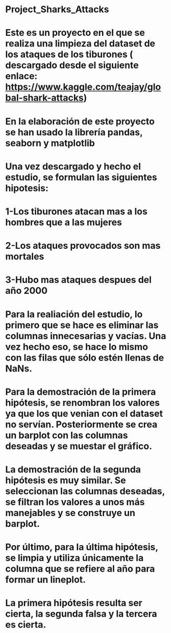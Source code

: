 # Project_Sharks_Attacks
# Este es un proyecto en el que se realiza una limpieza del dataset de los ataques de los tiburones ( descargado desde el siguiente enlace: https://www.kaggle.com/teajay/global-shark-attacks)

# En la elaboración de este proyecto se han usado la librería pandas, seaborn y matplotlib
# Una vez descargado y hecho el estudio, se formulan las siguientes hipotesis:
# 1-Los tiburones atacan mas a los hombres que a las mujeres
# 2-Los ataques provocados son mas mortales
# 3-Hubo mas ataques despues del año 2000

# Para la realiación del estudio, lo primero que se hace es eliminar las columnas innecesarias y vacías. Una vez hecho eso, se hace lo mismo con las filas que sólo estén llenas de NaNs.

# Para la demostración de la primera hipótesis, se renombran los valores ya que los que venian con el dataset no servían. Posteriormente se crea un barplot con las columnas deseadas y se muestar el gráfico.

# La demostración de la segunda hipótesis es muy similar. Se seleccionan las columnas deseadas, se filtran los valores a unos más manejables y se construye un barplot.

# Por último, para la última hipótesis, se limpia y utiliza únicamente la columna que se refiere al año para formar un lineplot.

# La primera hipótesis resulta ser cierta, la segunda falsa y la tercera es cierta.